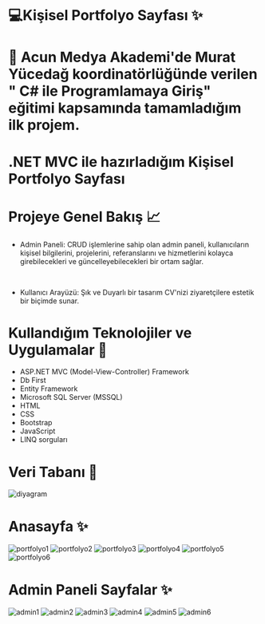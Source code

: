 # 💻Kişisel Portfolyo Sayfası ✨
# 🥇 Acun Medya Akademi'de Murat Yücedağ koordinatörlüğünde verilen " C# ile Programlamaya Giriş" eğitimi kapsamında tamamladığım ilk projem.
# .NET MVC ile hazırladığım Kişisel Portfolyo Sayfası
# Projeye Genel Bakış 📈
* Admin Paneli: CRUD işlemlerine sahip olan admin paneli, kullanıcıların kişisel bilgilerini, projelerini, referanslarını ve hizmetlerini kolayca girebilecekleri ve güncelleyebilecekleri bir ortam sağlar.
<br/>

* Kullanıcı Arayüzü: Şık ve Duyarlı bir tasarım CV'nizi ziyaretçilere estetik bir biçimde sunar.

# Kullandığım Teknolojiler ve Uygulamalar 👾
* ASP.NET MVC (Model-View-Controller) Framework
* Db First
* Entity Framework
* Microsoft SQL Server (MSSQL)
* HTML
* CSS
* Bootstrap
* JavaScript
* LINQ sorguları

# Veri Tabanı 💾
![diyagram](https://github.com/user-attachments/assets/eea654a2-5d4a-4b6d-887e-4ba98b0070b3)

# Anasayfa ✨
![portfolyo1](https://github.com/user-attachments/assets/89abc2b6-7821-4813-a529-ecc97281fae5)
![portfolyo2](https://github.com/user-attachments/assets/9c68b733-d162-44be-98b1-4c902073cd6d)
![portfolyo3](https://github.com/user-attachments/assets/a22b0365-aa51-416c-9cf8-ebce70c37986)
![portfolyo4](https://github.com/user-attachments/assets/8e18f5f3-158d-4f53-a8e2-2018901d5e4a)
![portfolyo5](https://github.com/user-attachments/assets/e84d8db2-016e-41f5-8f72-5549df788172)
![portfolyo6](https://github.com/user-attachments/assets/5f1b50f1-c707-4a12-aadd-b30a28e45461)

#  Admin Paneli Sayfalar ✨
![admin1](https://github.com/user-attachments/assets/0a846ad0-7e0a-402a-b7e9-99dc59dd8524)
![admin2](https://github.com/user-attachments/assets/6ce9c219-413f-48c0-833f-42dcbe47af75)
![admin3](https://github.com/user-attachments/assets/877f8380-f814-4854-b94b-ea554d52119e)
![admin4](https://github.com/user-attachments/assets/9c8b1add-d913-4d22-8b02-ce0421990f63)
![admin5](https://github.com/user-attachments/assets/bc2ff331-55b4-44e0-90b5-2b073e2ba702)
![admin6](https://github.com/user-attachments/assets/0915dbfd-26cc-4112-b69b-49c16662184c)



















































































